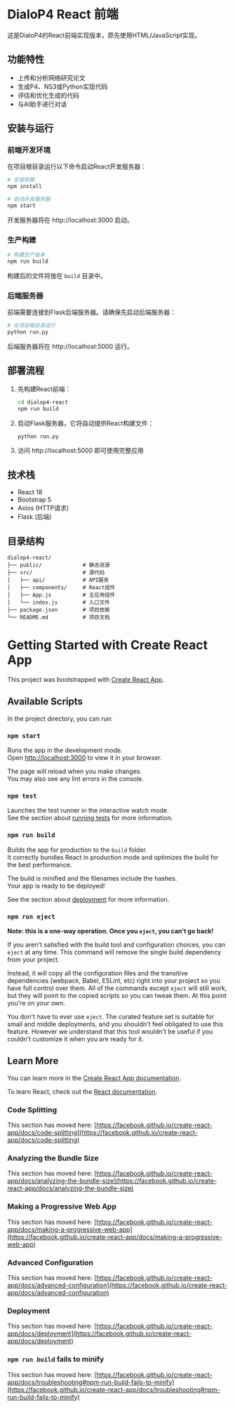 # DialoP4 React 前端

这是DialoP4的React前端实现版本，原先使用HTML/JavaScript实现。

## 功能特性

- 上传和分析网络研究论文
- 生成P4、NS3或Python实现代码
- 评估和优化生成的代码
- 与AI助手进行对话

## 安装与运行

### 前端开发环境

在项目根目录运行以下命令启动React开发服务器：

```bash
# 安装依赖
npm install

# 启动开发服务器
npm start
```

开发服务器将在 http://localhost:3000 启动。

### 生产构建

```bash
# 构建生产版本
npm run build
```

构建后的文件将放在 `build` 目录中。

### 后端服务器

前端需要连接到Flask后端服务器。请确保先启动后端服务器：

```bash
# 在项目根目录运行
python run.py
```

后端服务器将在 http://localhost:5000 运行。

## 部署流程

1. 先构建React前端：
   ```bash
   cd dialop4-react
   npm run build
   ```

2. 启动Flask服务器，它将自动提供React构建文件：
   ```bash
   python run.py
   ```

3. 访问 http://localhost:5000 即可使用完整应用

## 技术栈

- React 18
- Bootstrap 5
- Axios (HTTP请求)
- Flask (后端)

## 目录结构

```
dialop4-react/
├── public/             # 静态资源
├── src/                # 源代码
│   ├── api/            # API服务
│   ├── components/     # React组件
│   ├── App.js          # 主应用组件
│   └── index.js        # 入口文件
├── package.json        # 项目依赖
└── README.md           # 项目文档
```

# Getting Started with Create React App

This project was bootstrapped with [Create React App](https://github.com/facebook/create-react-app).

## Available Scripts

In the project directory, you can run:

### `npm start`

Runs the app in the development mode.\
Open [http://localhost:3000](http://localhost:3000) to view it in your browser.

The page will reload when you make changes.\
You may also see any lint errors in the console.

### `npm test`

Launches the test runner in the interactive watch mode.\
See the section about [running tests](https://facebook.github.io/create-react-app/docs/running-tests) for more information.

### `npm run build`

Builds the app for production to the `build` folder.\
It correctly bundles React in production mode and optimizes the build for the best performance.

The build is minified and the filenames include the hashes.\
Your app is ready to be deployed!

See the section about [deployment](https://facebook.github.io/create-react-app/docs/deployment) for more information.

### `npm run eject`

**Note: this is a one-way operation. Once you `eject`, you can't go back!**

If you aren't satisfied with the build tool and configuration choices, you can `eject` at any time. This command will remove the single build dependency from your project.

Instead, it will copy all the configuration files and the transitive dependencies (webpack, Babel, ESLint, etc) right into your project so you have full control over them. All of the commands except `eject` will still work, but they will point to the copied scripts so you can tweak them. At this point you're on your own.

You don't have to ever use `eject`. The curated feature set is suitable for small and middle deployments, and you shouldn't feel obligated to use this feature. However we understand that this tool wouldn't be useful if you couldn't customize it when you are ready for it.

## Learn More

You can learn more in the [Create React App documentation](https://facebook.github.io/create-react-app/docs/getting-started).

To learn React, check out the [React documentation](https://reactjs.org/).

### Code Splitting

This section has moved here: [https://facebook.github.io/create-react-app/docs/code-splitting](https://facebook.github.io/create-react-app/docs/code-splitting)

### Analyzing the Bundle Size

This section has moved here: [https://facebook.github.io/create-react-app/docs/analyzing-the-bundle-size](https://facebook.github.io/create-react-app/docs/analyzing-the-bundle-size)

### Making a Progressive Web App

This section has moved here: [https://facebook.github.io/create-react-app/docs/making-a-progressive-web-app](https://facebook.github.io/create-react-app/docs/making-a-progressive-web-app)

### Advanced Configuration

This section has moved here: [https://facebook.github.io/create-react-app/docs/advanced-configuration](https://facebook.github.io/create-react-app/docs/advanced-configuration)

### Deployment

This section has moved here: [https://facebook.github.io/create-react-app/docs/deployment](https://facebook.github.io/create-react-app/docs/deployment)

### `npm run build` fails to minify

This section has moved here: [https://facebook.github.io/create-react-app/docs/troubleshooting#npm-run-build-fails-to-minify](https://facebook.github.io/create-react-app/docs/troubleshooting#npm-run-build-fails-to-minify)
